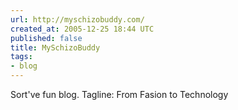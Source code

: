 ```yaml
---
url: http://myschizobuddy.com/
created_at: 2005-12-25 18:44 UTC
published: false
title: MySchizoBuddy
tags:
- blog
---
```


Sort've fun blog.  Tagline: From Fasion to Technology
